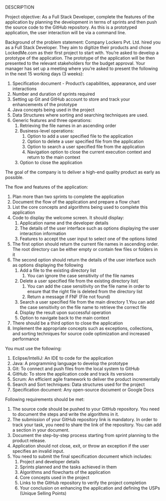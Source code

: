 DESCRIPTION

Project objective:
   As a Full Stack Developer, complete the features of the application by planning the development in terms of sprints and then push the source code to the GitHub repository. As this is a prototyped application, the user interaction will be via a command line. 

Background of the problem statement:
   Company Lockers Pvt. Ltd. hired you as a Full Stack Developer. They aim to digitize their products and chose LockedMe.com as their first project to start with. You’re asked to develop a prototype of the application. The prototype of the application will be then presented to the relevant stakeholders for the budget approval. Your manager has set up a meeting where you’re asked to present the following in the next 15 working days (3 weeks): 

   1.	Specification document - Product’s capabilities, appearance, and user interactions
   2.	Number and duration of sprints required 
   3.	Setting up Git and GitHub account to store and track your enhancements of the prototype 
   4.	Java concepts being used in the project 
   5.	Data Structures where sorting and searching techniques are used. 
   6.	Generic features and three operations: 
        1. Retrieving the file names in an ascending order
        2. Business-level operations:  
             1. Option to add a user specified file to the application
             2. Option to delete a user specified file from the application
             3. Option to search a user specified file from the application
             4. Navigation option to close the current execution context and return to the main context
        3. Option to close the application

The goal of the company is to deliver a high-end quality product as early as possible. 


The flow and features of the application:
   1.	Plan more than two sprints to complete the application
   2.	Document the flow of the application and prepare a flow chart 
   3.	List the core concepts and algorithms being used to complete this application
   4.	Code to display the welcome screen. It should display:
        1. Application name and the developer details 
        2. The details of the user interface such as options displaying the user interaction information 
        3. Features to accept the user input to select one of the options listed 
   5.	The first option should return the current file names in ascending order. The root directory can be either empty or contain few files or folders in it
   6.	The second option should return the details of the user interface such as options displaying the following
         1. Add a file to the existing directory list
              1. You can ignore the case sensitivity of the file names 
         2. Delete a user specified file from the existing directory list(
              1. You can add the case sensitivity on the file name in order to ensure that the right file is deleted from the directory list
              2. Return a message if FNF (File not found)
         3. Search a user specified file from the main directory
              1.You can add the case sensitivity on the file name to retrieve the correct file
         5. Display the result upon successful operation
         6. Option to navigate back to the main context
   7.	There should be a third option to close the application
   8.	Implement the appropriate concepts such as exceptions, collections, and sorting techniques for source code optimization and increased performance 



You must use the following:
   1. Eclipse/IntelliJ: An IDE to code for the application
   2. Java: A programming language to develop the prototype 
   3. Git: To connect and push files from the local system to GitHub 
   4. GitHub: To store the application code and track its versions 
   5. Scrum: An efficient agile framework to deliver the product incrementally 
   6. Search and Sort techniques: Data structures used for the project 
   7. Specification document: Any open-source document or Google Docs 


Following requirements should be met:
   1.	The source code should be pushed to your GitHub repository. You need to document the steps and write the algorithms in it.
   2.	The submission of your GitHub repository link is mandatory. In order to track your task, you need to share the link of the repository. You can add a section in   your document. 
   3.	Document the step-by-step process starting from sprint planning to the product release. 
   4.	Application should not close, exit, or throw an exception if the user specifies an invalid input.
   5.	You need to submit the final specification document which includes: 
        1. Project and developer details 
        2. Sprints planned and the tasks achieved in them 
        3. Algorithms and flowcharts of the application 
        4. Core concepts used in the project  
        5. Links to the GitHub repository to verify the project completion 
        6. Your conclusion on enhancing the application and defining the USPs (Unique Selling Points)
